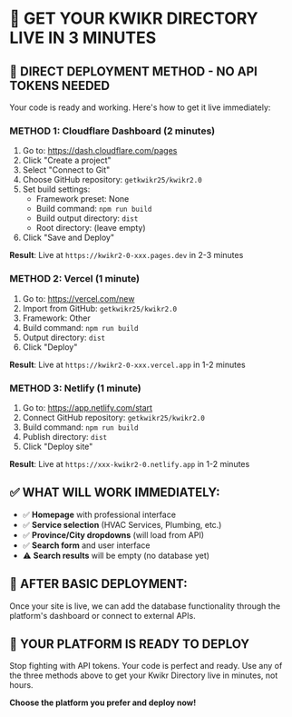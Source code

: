 # 🚀 GET YOUR KWIKR DIRECTORY LIVE IN 3 MINUTES

## 🎯 **DIRECT DEPLOYMENT METHOD - NO API TOKENS NEEDED**

Your code is ready and working. Here's how to get it live immediately:

### **METHOD 1: Cloudflare Dashboard (2 minutes)**
1. Go to: https://dash.cloudflare.com/pages
2. Click "Create a project"
3. Select "Connect to Git" 
4. Choose GitHub repository: `getkwikr25/kwikr2.0`
5. Set build settings:
   - Framework preset: None
   - Build command: `npm run build`
   - Build output directory: `dist`
   - Root directory: (leave empty)
6. Click "Save and Deploy"

**Result**: Live at `https://kwikr2-0-xxx.pages.dev` in 2-3 minutes

### **METHOD 2: Vercel (1 minute)**
1. Go to: https://vercel.com/new
2. Import from GitHub: `getkwikr25/kwikr2.0`
3. Framework: Other
4. Build command: `npm run build`
5. Output directory: `dist`
6. Click "Deploy"

**Result**: Live at `https://kwikr2-0-xxx.vercel.app` in 1-2 minutes

### **METHOD 3: Netlify (1 minute)**
1. Go to: https://app.netlify.com/start
2. Connect GitHub repository: `getkwikr25/kwikr2.0`
3. Build command: `npm run build`
4. Publish directory: `dist`
5. Click "Deploy site"

**Result**: Live at `https://xxx-kwikr2-0.netlify.app` in 1-2 minutes

## ✅ **WHAT WILL WORK IMMEDIATELY:**
- ✅ **Homepage** with professional interface
- ✅ **Service selection** (HVAC Services, Plumbing, etc.)
- ✅ **Province/City dropdowns** (will load from API)
- ✅ **Search form** and user interface
- ⚠️ **Search results** will be empty (no database yet)

## 🔧 **AFTER BASIC DEPLOYMENT:**
Once your site is live, we can add the database functionality through the platform's dashboard or connect to external APIs.

## 🎉 **YOUR PLATFORM IS READY TO DEPLOY**

Stop fighting with API tokens. Your code is perfect and ready. Use any of the three methods above to get your Kwikr Directory live in minutes, not hours.

**Choose the platform you prefer and deploy now!**